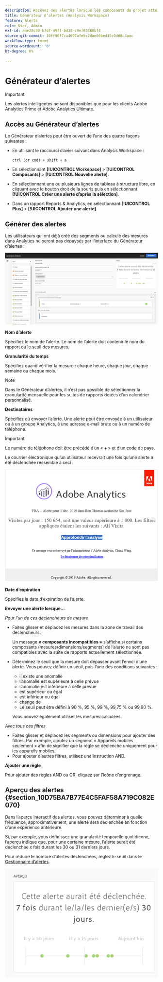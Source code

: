 ```yaml
---
description: Recevez des alertes lorsque les composants du projet atteignent certains seuils.
title: Générateur d’alertes (Analysis Workspace)
feature: Alerts
role: User, Admin
exl-id: aae28c90-bfdf-49ff-bd38-c9ef63880bf4
source-git-commit: 10ff98f7ca4697afe5c2dae66be415c0d68c4aac
workflow-type: tm+mt
source-wordcount: '0'
ht-degree: 0%

---
```


# Générateur d’alertes

>[!IMPORTANT]
>
>Les alertes intelligentes ne sont disponibles que pour les clients Adobe Analytics Prime et Adobe Analytics Ultimate.

## Accès au Générateur d’alertes

Le Générateur d’alertes peut être ouvert de l’une des quatre façons suivantes :

* En utilisant le raccourci clavier suivant dans Analysis Workspace :

   `ctrl (or cmd) + shift + a`
* En sélectionnant **[!UICONTROL Workspace]** > **[!UICONTROL Composants]** > **[!UICONTROL Nouvelle alerte]**.
* En sélectionnant une ou plusieurs lignes de tableau à structure libre, en cliquant avec le bouton droit de la souris puis en sélectionnant **[!UICONTROL Créer une alerte d’après la sélection]**.
* Dans un rapport Reports &amp; Analytics, en sélectionnant **[!UICONTROL Plus]** > **[!UICONTROL Ajouter une alerte]**.

## Générer des alertes

Les utilisateurs qui ont déjà créé des segments ou calculé des mesures dans Analytics ne seront pas dépaysés par l’interface du Générateur d’alertes :

![](assets/alert_builder.png)

<!--Meike, I edited this table for validation -->

**Nom d’alerte**

Spécifiez le nom de l’alerte. Le nom de l’alerte doit contenir le nom du rapport ou le seuil des mesures.

**Granularité du temps**

Spécifiez quand vérifier la mesure : chaque heure, chaque jour, chaque semaine ou chaque mois.

>[!NOTE]
>
>Dans le Générateur d’alertes, il n’est pas possible de sélectionner la granularité mensuelle pour les suites de rapports dotées d’un calendrier personnalisé.

**Destinataires**

Spécifiez où envoyer l’alerte. Une alerte peut être envoyée à un utilisateur ou à un groupe Analytics, à une adresse e-mail brute ou à un numéro de téléphone.

>[!IMPORTANT]
>
>Le numéro de téléphone doit être précédé d’un « + » et d’un [code de pays](https://countrycode.org/).

Le courrier électronique qu’un utilisateur recevrait une fois qu’une alerte a été déclenchée ressemble à ceci :

![](assets/alerts-email.PNG)

**Date d’expiration**

Spécifiez la date d’expiration de l’alerte.

**Envoyer une alerte lorsque...**

*Pour l’un de ces déclencheurs de mesure*

* Faites glisser et déplacez les mesures dans la zone de travail des déclencheurs.

   Un message **« composants incompatibles »** s’affiche si certains composants (mesures/dimensions/segments) de l’alerte ne sont pas compatibles avec la suite de rapports actuellement sélectionnée.
* Déterminez le seuil que la mesure doit dépasser avant l’envoi d’une alerte. Vous pouvez définir un seuil, puis l’une des conditions suivantes :

   * il existe une anomalie
   * l’anomalie est supérieure à celle prévue
   * l’anomalie est inférieure à celle prévue
   * est supérieur ou égal
   * est inférieur ou égal
   * change de
   * Le seuil peut être défini à 90 %, 95 %, 99 %, 99,75 % ou 99,90 %.

   Vous pouvez également utiliser les mesures calculées.

*Avec tous ces filtres*

* Faites glisser et déplacez les segments ou dimensions pour ajouter des filtres. Par exemple, ajoutez un segment « Appareils mobiles seulement » afin de signifier que la règle se déclenche uniquement pour les appareils mobiles.
* Pour ajouter d’autres filtres, utilisez une instruction AND.

**Ajouter une règle**

Pour ajouter des règles AND ou OR, cliquez sur l’icône d’engrenage.

## Aperçu des alertes {#section_10D75BA7B77E4C5FAF58A719C082E070}

Dans l’aperçu interactif des alertes, vous pouvez déterminer à quelle fréquence, approximativement, une alerte sera déclenchée en fonction d’une expérience antérieure.

Si, par exemple, vous définissez une granularité temporelle quotidienne, l’aperçu indique que, pour une certaine mesure, l’alerte aurait été déclenchée x fois durant les 30 ou 31 derniers jours.

Pour réduire le nombre d’alertes déclenchées, réglez le seuil dans le [Gestionnaire d’alertes](/help/components/c-alerts/alert-manager.md).

![](assets/alert_preview.png)
